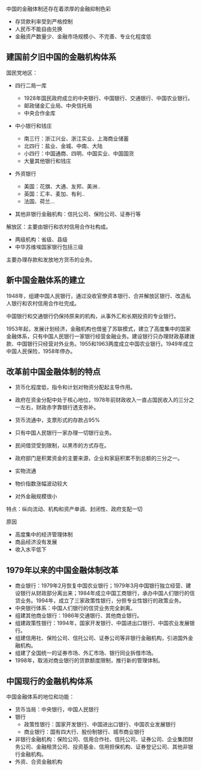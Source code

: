 中国的金融体制还存在着浓厚的金融抑制色彩

+ 存贷款利率受到严格控制
+ 人民币不能自由兑换
+ 金融资产数量少、金融市场规模小、不完善、专业化程度低



## 建国前夕旧中国的金融机构体系



国民党地区：

+ 四行二局一库
  - 1928年国民政府成立的中央银行、中国银行、交通银行、中国农业银行。
  - 邮政储金汇业局、中央信托局
  - 中央合作金库
+ 中小银行和钱庄
  - 南三行：浙江兴业、浙江实业、上海商业储蓄
  - 北四行：盐业、金城、中南、大陆
  - 小四行：中国通商、四明、中国实业、中国国货
  - 大量其他银行和钱庄
+ 外资银行
  - 美国：花旗、大通、友邦、美洲..
  - 英国：汇丰、麦加、有利..
  - 法国、荷兰...

+ 其他非银行金融机构：信托公司、保险公司、证券行等



解放区：主要由银行和农村信用合作社构成。

+ 两级机构：省级、县级
+ 中华苏维埃国家银行包括三级

主要办理存款和发放地方货币的业务。

## 新中国金融体系的建立

1948年，组建中国人民银行，通过没收官僚资本银行、合并解放区银行、改造私人银行和农村信用合作社完成。

中国银行和交通银行仍保持原来的机构，从事外汇和长期投资的专业银行。

1953年起，发展计划经济，金融机构也借鉴了苏联模式，建立了高度集中的国家金融体系，只有中国人民银行一家银行经营金融业务。建设银行只办理财政基建拨款、中国银行只经营对外业务。1955和1963两度成立中国农业银行。1949年成立中国人民保险，1958年停办。



## 改革前中国金融体制的特点

+ 货币化程度低，指令和计划对物资分配起主导作用。
+ 政府在资金分配中处于核心地位，1978年前财政收入一直占国民收入的三分之一左右，财政赤字靠银行透支弥补。
+ 货币流通中，支票形式的存款占95%
+ 只有中国人民银行一家办理一切银行业务。
+ 民间借贷受到限制，以黑市的方式存在。
+ 政府部门是积累资金的主要来源，企业和家庭积累不到总额的三分之一。

+ 实物流通
+ 物价指数涨幅波动较大
+ 对外金融规模很小

特点：纵向流动、机构和资产单调、封闭性、政府支配一切

原因

+ 高度集中的经济管理体制
+ 商品经济没有发展
+ 收入水平低下



## 1979年以来的中国金融体制改革

+ 商业银行：1979年2月恢复中国农业银行；1979年3月中国银行独立经营、建设银行从财政部分离出来；1984年成立中国工商银行，承办中国人们银行的信贷业务。1994年，成立了三家政策性银行，分担专业性银行的政策业务。
+ 中央银行体系：中国人们银行的信贷业务完全剥离。
+ 组建其他商业银行：1986年交通银行、其他商业银行。
+ 组建政策性银行：1994年，国家开发银行、中国进出口银行、中国农业发展银行。
+ 组建信用社、保险公司、信托公司、证券公司等非银行金融机构，引进国外金融机构。
+ 组建了全国统一的证券市场、外汇市场、银行同业拆借市场。
+ 1998年，取消对商业银行的贷款额度限制，推行新的管理体制。



## 中国现行的金融机构体系

中国金融体系的地位和功能：

+ 货币当局：中央银行，中国人民银行
+ 银行
  - 政策性银行：国家开发银行、中国进出口银行、中国农业发展银行
  - 商业银行：国有四大行、股份制银行、城市商业银行
+ 非银行金融机构：保险公司、信用合作社、信托公司、证券公司、企业集团财务公司、金融租赁公司、投资基金、信用担保机构、证券登记公司、其他非银行金融机构。
+ 外资、合资金融机构

